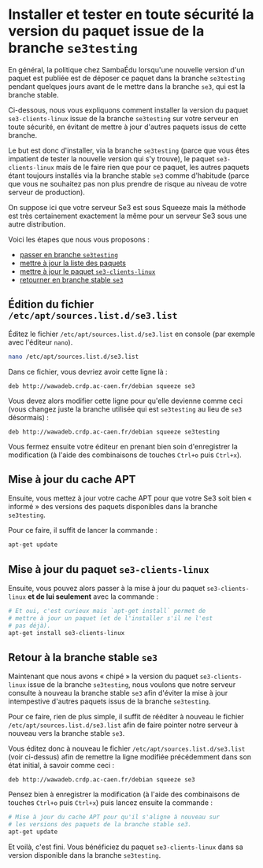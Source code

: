 # Installer et tester en toute sécurité la version du paquet issue de la branche `se3testing`

En général, la politique chez SambaÉdu lorsqu'une nouvelle
version d'un paquet est publiée est de déposer ce paquet
dans la branche `se3testing` pendant quelques jours avant de
le mettre dans la branche `se3`, qui est la branche stable.

Ci-dessous, nous vous expliquons comment installer la
version du paquet `se3-clients-linux` issue de la branche
`se3testing` sur votre serveur en toute sécurité, en évitant
de mettre à jour d'autres paquets issus de cette branche.

Le but est donc d'installer, via la branche `se3testing`
(parce que vous êtes impatient de tester la nouvelle version
qui s'y trouve), le paquet `se3-clients-linux` mais de le faire
rien que pour ce paquet, les autres paquets étant toujours
installés via la branche stable `se3` comme d'habitude
(parce que vous ne souhaitez pas non plus prendre de risque
au niveau de votre serveur de production).

On suppose ici que votre serveur Se3 est sous Squeeze mais
la méthode est très certainement exactement la même pour un
serveur Se3 sous une autre distribution.

Voici les étapes que nous vous proposons :

* [passer en branche `se3testing`](#Édition-du-fichier-etcaptsourceslistdse3list)
* [mettre à jour la liste des paquets](#mise-à-jour-du-cache-apt)
* [mettre à jour le paquet `se3-clients-linux`](#mise-à-jour-du-paquet-se3-clients-linux)
* [retourner en branche stable `se3`](#retour-à-la-branche-stable-se3)


## Édition du fichier `/etc/apt/sources.list.d/se3.list`

Éditez le fichier `/etc/apt/sources.list.d/se3.list` en
console (par exemple avec l'éditeur `nano`).
```sh
nano /etc/apt/sources.list.d/se3.list
```

Dans ce fichier, vous devriez avoir cette ligne là :
```
deb http://wawadeb.crdp.ac-caen.fr/debian squeeze se3
```

Vous devez alors modifier cette ligne pour qu'elle devienne
comme ceci (vous changez juste la branche utilisée qui est
`se3testing` au lieu de `se3` désormais) :
```
deb http://wawadeb.crdp.ac-caen.fr/debian squeeze se3testing
```

Vous fermez ensuite votre éditeur en prenant bien soin
d'enregistrer la modification (à l'aide des combinaisons de touches `Ctrl+o` puis `Ctrl+x`).


## Mise à jour du cache APT

Ensuite, vous mettez à jour votre cache APT pour que votre
Se3 soit bien « informé » des versions des paquets disponibles
dans la branche `se3testing`.

Pour ce faire, il suffit de lancer la commande :
```sh
apt-get update
```


## Mise à jour du paquet `se3-clients-linux`

Ensuite, vous pouvez alors passer à la mise à jour du paquet
`se3-clients-linux` **et de lui seulement** avec la commande :
```sh
# Et oui, c'est curieux mais `apt-get install` permet de
# mettre à jour un paquet (et de l'installer s'il ne l'est
# pas déjà).
apt-get install se3-clients-linux
```


## Retour à la branche stable `se3`

Maintenant que nous avons « chipé » la version du paquet
`se3-clients-linux` issue de la branche `se3testing`, nous
voulons que notre serveur consulte à nouveau la branche
stable `se3` afin d'éviter la mise à jour intempestive
d'autres paquets issus de la branche `se3testing`.

Pour ce faire, rien de plus simple, il suffit de rééditer à nouveau
le fichier `/etc/apt/sources.list.d/se3.list` afin de faire
pointer notre serveur à nouveau vers la branche stable
`se3`.

Vous éditez donc à nouveau le fichier `/etc/apt/sources.list.d/se3.list`
(voir ci-dessus) afin de remettre la ligne modifiée précédemment
dans son état initial, à savoir comme ceci :
```
deb http://wawadeb.crdp.ac-caen.fr/debian squeeze se3
```

Pensez bien à enregistrer la modification (à l'aide des combinaisons de
touches `Ctrl+o` puis `Ctrl+x`) puis lancez ensuite la commande :
```sh
# Mise à jour du cache APT pour qu'il s'aligne à nouveau sur
# les versions des paquets de la branche stable se3.
apt-get update
```

Et voilà, c'est fini. Vous bénéficiez du paquet `se3-clients-linux`
dans sa version disponible dans la branche `se3testing`.

